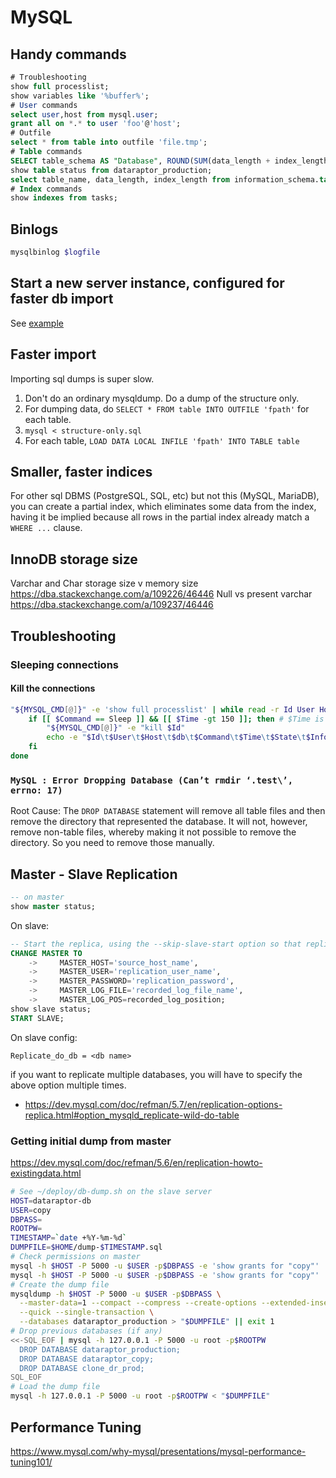 # MySQL

## Handy commands

```sql
# Troubleshooting
show full processlist;
show variables like '%buffer%';
# User commands
select user,host from mysql.user;
grant all on *.* to user 'foo'@'host';
# Outfile
select * from table into outfile 'file.tmp';
# Table commands
SELECT table_schema AS "Database", ROUND(SUM(data_length + index_length) / 1024 / 1024 / 1024, 2) AS "Size (GB)" FROM information_schema.tables;
show table status from dataraptor_production;
select table_name, data_length, index_length from information_schema.tables where table_schema = 'dataraptor_production' order by data_length;
# Index commands
show indexes from tasks;
```

## Binlogs

```sh
mysqlbinlog $logfile
```

## Start a new server instance, configured for faster db import

See [example](https://github.com/entrity/Computer-Usage/blob/master/examples/mysqld-new-instance.sh)

## Faster import

Importing sql dumps is super slow.

1. Don't do an ordinary mysqldump. Do a dump of the structure only.
2. For dumping data, do `SELECT * FROM table INTO OUTFILE 'fpath'` for each table.
3. `mysql < structure-only.sql`
4. For each table, `LOAD DATA LOCAL INFILE 'fpath' INTO TABLE table`

## Smaller, faster indices

For other sql DBMS (PostgreSQL, SQL, etc) but not this (MySQL, MariaDB), you can create a partial index, which eliminates some data from the index, having it be implied because all rows in the partial index already match a `WHERE ...` clause.

## InnoDB storage size
Varchar and Char storage size v memory size
https://dba.stackexchange.com/a/109226/46446
Null vs present varchar
https://dba.stackexchange.com/a/109237/46446

## Troubleshooting 

### Sleeping connections

#### Kill the connections

```bash
"${MYSQL_CMD[@]}" -e 'show full processlist' | while read -r Id User Host db Command Time State Info Progress; do
	if [[ $Command == Sleep ]] && [[ $Time -gt 150 ]]; then # $Time is in seconds
		"${MYSQL_CMD[@]}" -e "kill $Id"
		echo -e "$Id\t$User\t$Host\t$db\t$Command\t$Time\t$State\t$Info\t$Progress"
	fi
done
```

### `MySQL : Error Dropping Database (Can’t rmdir ‘.test\’, errno: 17)`

Root Cause: The `DROP DATABASE` statement will remove all table files and then remove the directory that represented the database. It will not, however, remove non-table files, whereby making it not possible to remove the directory. So you need to remove those manually.


## Master - Slave Replication

```sql
-- on master
show master status;
```
On slave:
```sql
-- Start the replica, using the --skip-slave-start option so that replication does not start.
CHANGE MASTER TO
    ->     MASTER_HOST='source_host_name',
    ->     MASTER_USER='replication_user_name',
    ->     MASTER_PASSWORD='replication_password',
    ->     MASTER_LOG_FILE='recorded_log_file_name',
    ->     MASTER_LOG_POS=recorded_log_position;
show slave status;
START SLAVE;
```

On slave config:
```
Replicate_do_db = <db name>
```
if you want to replicate multiple databases, you will have to specify the above option multiple times.
- https://dev.mysql.com/doc/refman/5.7/en/replication-options-replica.html#option_mysqld_replicate-wild-do-table

### Getting initial dump from master
https://dev.mysql.com/doc/refman/5.6/en/replication-howto-existingdata.html

```bash
# See ~/deploy/db-dump.sh on the slave server
HOST=dataraptor-db
USER=copy
DBPASS=
ROOTPW=
TIMESTAMP=`date +%Y-%m-%d`
DUMPFILE=$HOME/dump-$TIMESTAMP.sql
# Check permissions on master
mysql -h $HOST -P 5000 -u $USER -p$DBPASS -e 'show grants for "copy"' || exit 1
mysql -h $HOST -P 5000 -u $USER -p$DBPASS -e 'show grants for "copy"' | grep -P 'INSERT|CREATE|UPDATE|DELETE|DROP|RELOAD|SHUTDOWN|FILE|ALTER|INDEX|EXECUTE|SUPER|GRANT' || exit 2
# Create the dump file
mysqldump -h $HOST -P 5000 -u $USER -p$DBPASS \
  --master-data=1 --compact --compress --create-options --extended-insert \
  --quick --single-transaction \
  --databases dataraptor_production > "$DUMPFILE" || exit 1
# Drop previous databases (if any)
<<-SQL_EOF | mysql -h 127.0.0.1 -P 5000 -u root -p$ROOTPW
  DROP DATABASE dataraptor_production;
  DROP DATABASE dataraptor_copy;
  DROP DATABASE clone_dr_prod;
SQL_EOF
# Load the dump file
mysql -h 127.0.0.1 -P 5000 -u root -p$ROOTPW < "$DUMPFILE"
```

## Performance Tuning

https://www.mysql.com/why-mysql/presentations/mysql-performance-tuning101/
